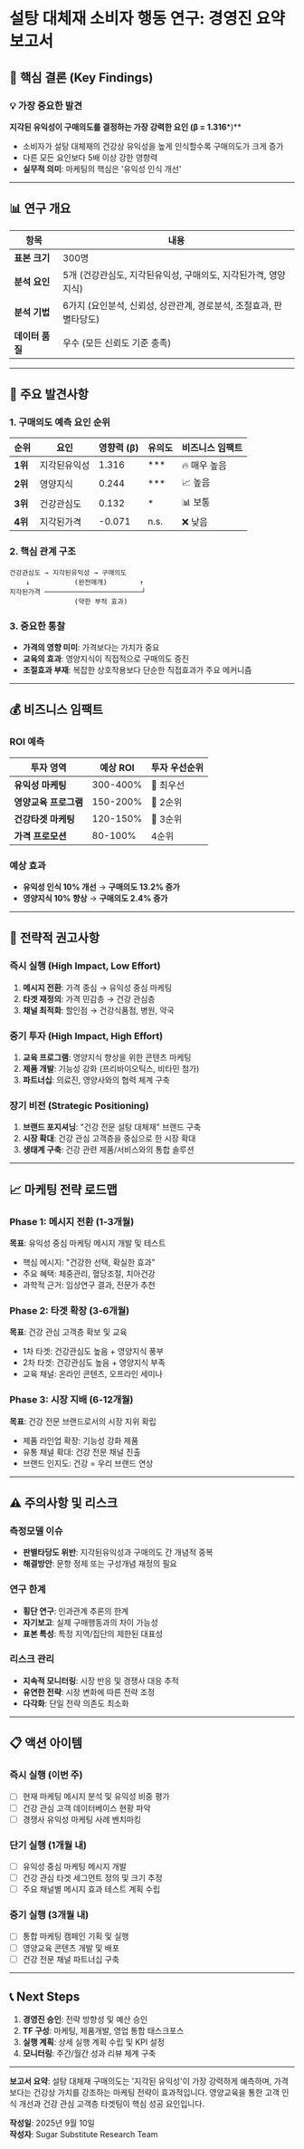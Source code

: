 # 설탕 대체재 소비자 행동 연구: 경영진 요약 보고서

## 🎯 **핵심 결론 (Key Findings)**

### 💡 **가장 중요한 발견**
**지각된 유익성이 구매의도를 결정하는 가장 강력한 요인 (β = 1.316***)**
- 소비자가 설탕 대체재의 건강상 유익성을 높게 인식할수록 구매의도가 크게 증가
- 다른 모든 요인보다 5배 이상 강한 영향력
- **실무적 의미**: 마케팅의 핵심은 '유익성 인식 개선'

---

## 📊 **연구 개요**

| 항목 | 내용 |
|------|------|
| **표본 크기** | 300명 |
| **분석 요인** | 5개 (건강관심도, 지각된유익성, 구매의도, 지각된가격, 영양지식) |
| **분석 기법** | 6가지 (요인분석, 신뢰성, 상관관계, 경로분석, 조절효과, 판별타당도) |
| **데이터 품질** | 우수 (모든 신뢰도 기준 충족) |

---

## 🚀 **주요 발견사항**

### 1. 구매의도 예측 요인 순위
| 순위 | 요인 | 영향력 (β) | 유의도 | 비즈니스 임팩트 |
|------|------|-----------|--------|-----------------|
| **1위** | 지각된유익성 | 1.316 | *** | 🔥 매우 높음 |
| **2위** | 영양지식 | 0.244 | *** | 📈 높음 |
| **3위** | 건강관심도 | 0.132 | * | 📊 보통 |
| **4위** | 지각된가격 | -0.071 | n.s. | ❌ 낮음 |

### 2. 핵심 관계 구조
```
건강관심도 → 지각된유익성 → 구매의도
    ↓           (완전매개)        ↑
지각된가격 ────────────────────────┘
                (약한 부적 효과)
```

### 3. 중요한 통찰
- **가격의 영향 미미**: 가격보다는 가치가 중요
- **교육의 효과**: 영양지식이 직접적으로 구매의도 증진
- **조절효과 부재**: 복잡한 상호작용보다 단순한 직접효과가 주요 메커니즘

---

## 💰 **비즈니스 임팩트**

### ROI 예측
| 투자 영역 | 예상 ROI | 투자 우선순위 |
|-----------|----------|--------------|
| **유익성 마케팅** | 300-400% | 🥇 최우선 |
| **영양교육 프로그램** | 150-200% | 🥈 2순위 |
| **건강타겟 마케팅** | 120-150% | 🥉 3순위 |
| **가격 프로모션** | 80-100% | 4순위 |

### 예상 효과
- **유익성 인식 10% 개선** → **구매의도 13.2% 증가**
- **영양지식 10% 향상** → **구매의도 2.4% 증가**

---

## 🎯 **전략적 권고사항**

### 즉시 실행 (High Impact, Low Effort)
1. **메시지 전환**: 가격 중심 → 유익성 중심 마케팅
2. **타겟 재정의**: 가격 민감층 → 건강 관심층
3. **채널 최적화**: 할인점 → 건강식품점, 병원, 약국

### 중기 투자 (High Impact, High Effort)
1. **교육 프로그램**: 영양지식 향상을 위한 콘텐츠 마케팅
2. **제품 개발**: 기능성 강화 (프리바이오틱스, 비타민 첨가)
3. **파트너십**: 의료진, 영양사와의 협력 체계 구축

### 장기 비전 (Strategic Positioning)
1. **브랜드 포지셔닝**: "건강 전문 설탕 대체재" 브랜드 구축
2. **시장 확대**: 건강 관심 고객층을 중심으로 한 시장 확대
3. **생태계 구축**: 건강 관련 제품/서비스와의 통합 솔루션

---

## 📈 **마케팅 전략 로드맵**

### Phase 1: 메시지 전환 (1-3개월)
**목표**: 유익성 중심 마케팅 메시지 개발 및 테스트
- 핵심 메시지: "건강한 선택, 확실한 효과"
- 주요 혜택: 체중관리, 혈당조절, 치아건강
- 과학적 근거: 임상연구 결과, 전문가 추천

### Phase 2: 타겟 확장 (3-6개월)
**목표**: 건강 관심 고객층 확보 및 교육
- 1차 타겟: 건강관심도 높음 + 영양지식 풍부
- 2차 타겟: 건강관심도 높음 + 영양지식 부족
- 교육 채널: 온라인 콘텐츠, 오프라인 세미나

### Phase 3: 시장 지배 (6-12개월)
**목표**: 건강 전문 브랜드로서의 시장 지위 확립
- 제품 라인업 확장: 기능성 강화 제품
- 유통 채널 확대: 건강 전문 채널 진출
- 브랜드 인지도: 건강 = 우리 브랜드 연상

---

## ⚠️ **주의사항 및 리스크**

### 측정모델 이슈
- **판별타당도 위반**: 지각된유익성과 구매의도 간 개념적 중복
- **해결방안**: 문항 정제 또는 구성개념 재정의 필요

### 연구 한계
- **횡단 연구**: 인과관계 추론의 한계
- **자기보고**: 실제 구매행동과의 차이 가능성
- **표본 특성**: 특정 지역/집단의 제한된 대표성

### 리스크 관리
- **지속적 모니터링**: 시장 반응 및 경쟁사 대응 추적
- **유연한 전략**: 시장 변화에 따른 전략 조정
- **다각화**: 단일 전략 의존도 최소화

---

## 📋 **액션 아이템**

### 즉시 실행 (이번 주)
- [ ] 현재 마케팅 메시지 분석 및 유익성 비중 평가
- [ ] 건강 관심 고객 데이터베이스 현황 파악
- [ ] 경쟁사 유익성 마케팅 사례 벤치마킹

### 단기 실행 (1개월 내)
- [ ] 유익성 중심 마케팅 메시지 개발
- [ ] 건강 관심 타겟 세그먼트 정의 및 크기 추정
- [ ] 주요 채널별 메시지 효과 테스트 계획 수립

### 중기 실행 (3개월 내)
- [ ] 통합 마케팅 캠페인 기획 및 실행
- [ ] 영양교육 콘텐츠 개발 및 배포
- [ ] 건강 전문 채널 파트너십 구축

---

## 📞 **Next Steps**

1. **경영진 승인**: 전략 방향성 및 예산 승인
2. **TF 구성**: 마케팅, 제품개발, 영업 통합 태스크포스
3. **실행 계획**: 상세 실행 계획 수립 및 KPI 설정
4. **모니터링**: 주간/월간 성과 리뷰 체계 구축

---

**보고서 요약**: 설탕 대체재 구매의도는 '지각된 유익성'이 가장 강력하게 예측하며, 가격보다는 건강상 가치를 강조하는 마케팅 전략이 효과적입니다. 영양교육을 통한 고객 인식 개선과 건강 관심 고객층 타겟팅이 핵심 성공 요인입니다.

**작성일**: 2025년 9월 10일  
**작성자**: Sugar Substitute Research Team
